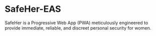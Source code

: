 # SafeHer-EAS
SafeHer is a Progressive Web App (PWA) meticulously engineered to provide immediate, reliable, and discreet personal security for women.
